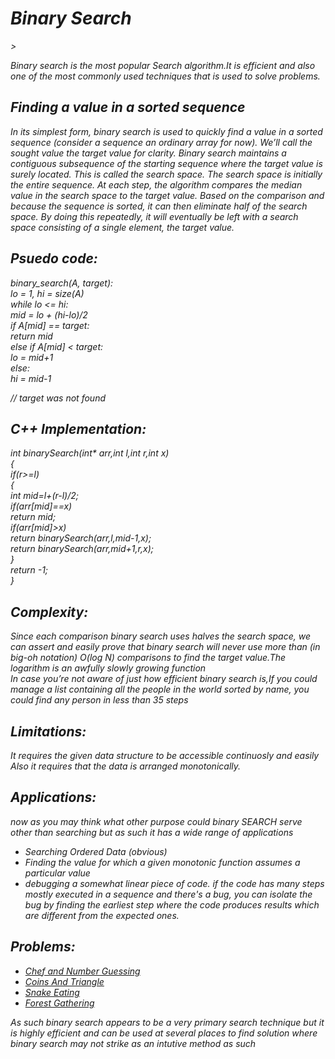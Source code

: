 <h1><i>Binary Search<i></h1>>
<p>Binary search is the most popular Search algorithm.It is efficient and also one of the most commonly used techniques that is used to solve problems.
</p>
<h2>Finding a value in a sorted sequence</h2>
<p>In its simplest form, binary search is used to quickly find a value in a sorted sequence (consider a sequence an ordinary array for now). We’ll call the sought value the target value for clarity. Binary search maintains a contiguous subsequence of the starting sequence where the target value is surely located. This is called the search space. The search space is initially the entire sequence. At each step, the algorithm compares the median value in the search space to the target value. Based on the comparison and because the sequence is sorted, it can then eliminate half of the search space. By doing this repeatedly, it will eventually be left with a search space consisting of a single element, the target value.
</p>
<h2>Psuedo code:</h2>
<p>
binary_search(A, target):<br>
   lo = 1, hi = size(A)<br>
   while lo <= hi:<br>
      mid = lo + (hi-lo)/2<br>
      if A[mid] == target:<br>
         return mid<br>            
      else if A[mid] < target:<br> 
         lo = mid+1<br>
      else:<br>
         hi = mid-1<br>
            
   // target was not found
</p>
<h2>C++ Implementation:</h2>
<p>
int binarySearch(int* arr,int l,int r,int x)<br>
{<br>
   if(r>=l)<br>
   {<br>
        int mid=l+(r-l)/2;<br>
        if(arr[mid]==x) <br> 
        return mid;<br>
        if(arr[mid]>x)<br> 
        return binarySearch(arr,l,mid-1,x);<br>
        return binarySearch(arr,mid+1,r,x);<br>
   }<br>
   return -1;<br>
}
</p>
<h2>Complexity:</h2>
<p>Since each comparison binary search uses halves the search space, we can assert and easily prove that binary search will never use more than (in big-oh notation) O(log N) comparisons to find the target value.The logarithm is an awfully slowly growing function
<br>
In case you’re not aware of just how efficient binary search is,If you could manage a list containing all the people in the world sorted by name, you could find any person in less than 35 steps
</p>
<h2>Limitations:</h2>
<p>It requires the given data structure to be accessible continuosly and easily
Also it requires that the data is arranged monotonically.
</p>
<h2>Applications:</h2>
<p> now as you may think what other purpose could binary SEARCH serve other than searching but as such it has a wide range of applications
<ul>
<li>Searching Ordered Data (obvious)</li>
<li>Finding the value for which a given monotonic function assumes a particular value</li>
<li>debugging a somewhat linear piece of code. if the code has many steps mostly executed in a sequence and there's a bug, you can isolate the bug by finding the earliest step where the code produces results which are different from the expected ones.</li>
</ul>
<h2>Problems:</h2>
<p>
<ul>
<li><a href="https://www.codechef.com/problems/CHNGSS">Chef and Number Guessing</a></li>
<li><a href="https://www.codechef.com/problems/TRICOIN">Coins And Triangle</a></li>
<li><a href="https://www.codechef.com/problems/SNAKEEAT">Snake Eating</a></li>
<li><a href="https://www.codechef.com/problems/FORESTGA">Forest Gathering</a></li>
</ul>
</p>
</p>
<p>As such binary search appears to be a very primary search technique but it is highly efficient and can be used at several places to find solution where binary search may not strike as an intutive method as such</p>
